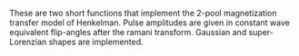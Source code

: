 These are two short functions that implement the 2-pool magnetization transfer model of Henkelman. Pulse amplitudes are given in constant wave equivalent flip-angles after the ramani transform. Gaussian and super-Lorenzian shapes are implemented.